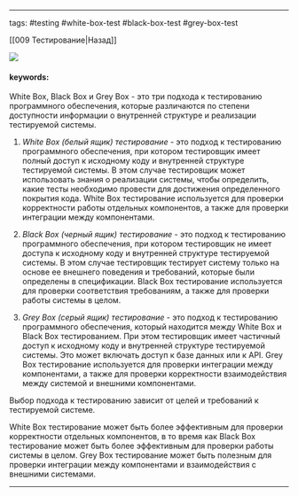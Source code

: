 ____

tags: #testing #white-box-test #black-box-test #grey-box-test

[[009 Тестирование|Назад]]

![](https://www.youtube.com/watch?v=39ymXb-9BMU)

#### keywords:

White Box, Black Box и Grey Box - это три подхода к тестированию программного обеспечения, которые различаются по степени доступности информации о внутренней структуре и реализации тестируемой системы.

1. *White Box (белый ящик) тестирование* - это подход к тестированию программного обеспечения, при котором тестировщик имеет полный доступ к исходному коду и внутренней структуре тестируемой системы. В этом случае тестировщик может использовать знания о реализации системы, чтобы определить, какие тесты необходимо провести для достижения определенного покрытия кода. White Box тестирование используется для проверки корректности работы отдельных компонентов, а также для проверки интеграции между компонентами.
    
2. *Black Box (черный ящик) тестирование* - это подход к тестированию программного обеспечения, при котором тестировщик не имеет доступа к исходному коду и внутренней структуре тестируемой системы. В этом случае тестировщик тестирует систему только на основе ее внешнего поведения и требований, которые были определены в спецификации. Black Box тестирование используется для проверки соответствия требованиям, а также для проверки работы системы в целом.
    
3. *Grey Box (серый ящик) тестирование* - это подход к тестированию программного обеспечения, который находится между White Box и Black Box тестированием. При этом тестировщик имеет частичный доступ к исходному коду и внутренней структуре тестируемой системы. Это может включать доступ к базе данных или к API. Grey Box тестирование используется для проверки интеграции между компонентами, а также для проверки корректности взаимодействия между системой и внешними компонентами.
    

Выбор подхода к тестированию зависит от целей и требований к тестируемой системе. 

White Box тестирование может быть более эффективным для проверки корректности отдельных компонентов, в то время как Black Box тестирование может быть более эффективным для проверки работы системы в целом. Grey Box тестирование может быть полезным для проверки интеграции между компонентами и взаимодействия с внешними системами.

_____

